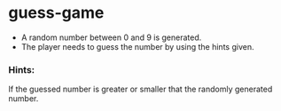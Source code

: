 # guess-game
- A random number between 0 and 9 is generated.
- The player needs to guess the number by using the hints given.
### Hints:
If the guessed number is greater or smaller that the randomly generated number.
